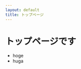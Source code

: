 ```yaml
---
layout: default
title: トップページ
---
```


# トップページです

* hoge
* huga

<object type="image/svg+xml" data="img/test5.svg" width="900" height="900"></object>

<svg><use width="100%" height="100%" xlink:href="test5.svg" /></svg>
